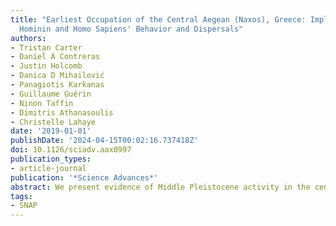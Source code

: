 ```yaml
---
title: "Earliest Occupation of the Central Aegean (Naxos), Greece: Implications for
  Hominin and Homo Sapiens' Behavior and Dispersals"
authors:
- Tristan Carter
- Daniel A Contreras
- Justin Holcomb
- Danica D Mihailović
- Panagiotis Karkanas
- Guillaume Guérin
- Ninon Taffin
- Dimitris Athanasoulis
- Christelle Lahaye
date: '2019-01-01'
publishDate: '2024-04-15T00:02:16.737418Z'
doi: 10.1126/sciadv.aax0997
publication_types:
- article-journal
publication: '*Science Advances*'
abstract: We present evidence of Middle Pleistocene activity in the central Aegean Basin at the chert extraction and reduction complex of Stelida (Naxos, Greece). Luminescence dating places ~9000 artifacts in a stratigraphic sequence from ~13 to 200 thousand years ago (ka ago). These artifacts include Mousterian products, which arguably provide first evidence for Neanderthals in the region. This dated material attests to a much earlier history of regional exploration than previously believed, opening the possibility of alternative routes into Southeast Europe from Anatolia (and  Africa) for (i) hominins, potentially during sea level lowstands (e.g., Marine Isotope Stage 8) permitting terrestrial crossings across the Aegean, and (ii) Homo sapiens of the Early Upper Paleolithic (Aurignacian), conceivably by sea.
tags:
- SNAP
---
```

